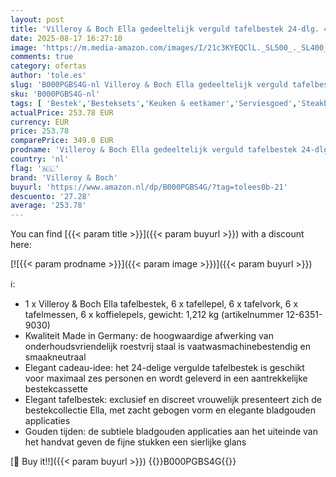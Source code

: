 ```yaml
---
layout: post
title: 'Villeroy & Boch Ella gedeeltelijk verguld tafelbestek 24-dlg. 42x27x5cm'
date: 2025-08-17 16:27:10
image: 'https://m.media-amazon.com/images/I/21c3KYEQClL._SL500_._SL400_.jpg'
comments: true
category: ofertas
author: 'tole.es'
slug: 'B000PGBS4G-nl Villeroy & Boch Ella gedeeltelijk verguld tafelbestek...'
sku: 'B000PGBS4G-nl'
tags: [ 'Bestek','Besteksets','Keuken & eetkamer','Serviesgoed','Steakbesteksets','Wonen & keuken','villeroy & boch','🇳🇱', ]
actualPrice: 253.78 EUR
currency: EUR
price: 253.78
comparePrice: 349.0 EUR
prodname: 'Villeroy & Boch Ella gedeeltelijk verguld tafelbestek 24-dlg. 42x27x5cm'
country: 'nl'
flag: '🇳🇱'
brand: 'Villeroy & Boch'
buyurl: 'https://www.amazon.nl/dp/B000PGBS4G/?tag=tolees0b-21'
descuento: '27.28'
average: '253.78'
---
```


You can find [{{< param title >}}]({{< param buyurl >}}) with a discount here:

[![{{< param prodname >}}]({{< param image >}})]({{< param buyurl >}})

ℹ️:

- 1 x Villeroy & Boch Ella tafelbestek, 6 x tafellepel, 6 x tafelvork, 6 x tafelmessen, 6 x koffielepels, gewicht: 1,212 kg (artikelnummer 12-6351-9030)
- Kwaliteit Made in Germany: de hoogwaardige afwerking van onderhoudsvriendelijk roestvrij staal is vaatwasmachinebestendig en smaakneutraal
- Elegant cadeau-idee: het 24-delige vergulde tafelbestek is geschikt voor maximaal zes personen en wordt geleverd in een aantrekkelijke bestekcassette
- Elegant tafelbestek: exclusief en discreet vrouwelijk presenteert zich de bestekcollectie Ella, met zacht gebogen vorm en elegante bladgouden applicaties
- Gouden tijden: de subtiele bladgouden applicaties aan het uiteinde van het handvat geven de fijne stukken een sierlijke glans

[🛒 Buy it!!]({{< param buyurl >}})
{{<world>}}B000PGBS4G{{</world>}}
